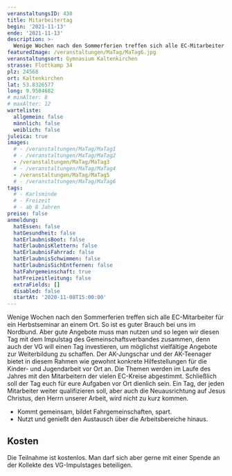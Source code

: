 ```yaml
---
veranstaltungsID: 430
title: Mitarbeitertag
begin: '2021-11-13'
ende: '2021-11-13'
description: >-
  Wenige Wochen nach den Sommerferien treffen sich alle EC-Mitarbeiter für ein Herbstseminar an einem Ort. So ist es guter Brauch bei uns im Nordbund. Aber gute Angebote muss man nutzen und so legen wir diesen Tag mit dem Impulstag des Gemeinschaftsverbandes zusammen, denn auch der VG will einen Tag investieren, um möglichst vielfältige Angebote zur Weiterbildung zu schaffen.
featuredImage: /veranstaltungen/MaTag/MaTag6.jpg
veranstaltungsort: Gymnasium Kaltenkirchen
strasse: Flottkamp 34
plz: 24568
ort: Kaltenkirchen
lat: 53.8326577
long: 9.9584682
# minAlter: 8
# maxAlter: 12
warteliste:
  allgemein: false
  männlich: false
  weiblich: false
juleica: true
images:
  # - /veranstaltungen/MaTag/MaTag1
  # - /veranstaltungen/MaTag/MaTag2
  - /veranstaltungen/MaTag/MaTag3
  # - /veranstaltungen/MaTag/MaTag4
  - /veranstaltungen/MaTag/MaTag5
  # - /veranstaltungen/MaTag/MaTag6
tags:
  # - Karlsminde
  # - Freizeit
  # - ab 8 Jahren
preise: false
anmeldung:
  hatEssen: false
  hatGesundheit: false
  hatErlaubnisBoot: false
  hatErlaubnisKlettern: false
  hatErlaubnisFahrrad: false
  hatErlaubnisSchwimmen: false
  hatErlaubnisSichEntfernen: false
  hatFahrgemeinschaft: true
  hatFreizeitleitung: false
  extraFields: []
  disabled: false
  startAt: '2020-11-08T15:00:00'
---
```


Wenige Wochen nach den Sommerferien treffen sich alle EC-Mitarbeiter für ein Herbstseminar an einem Ort. So ist es guter Brauch bei uns im Nordbund. Aber gute Angebote muss man nutzen und so legen wir diesen Tag mit dem Impulstag des Gemeinschaftsverbandes zusammen, denn auch der VG will einen Tag investieren, um möglichst vielfältige Angebote zur Weiterbildung zu schaffen.
Der AK-Jungschar und der AK-Teenager bietet in diesem Rahmen wie gewohnt konkrete Hilfestellungen für die Kinder- und Jugendarbeit vor Ort an.
Die Themen werden im Laufe des Jahres mit den Mitarbeitern der vielen EC-Kreise abgestimmt. Schließlich soll der Tag euch für eure Aufgaben vor Ort dienlich sein.
Ein Tag, der jeden Mitarbeiter weiter qualifizieren soll, aber auch die Neuausrichtung auf Jesus Christus, den Herrn unserer Arbeit, wird nicht zu kurz kommen.

- Kommt gemeinsam, bildet Fahrgemeinschaften, spart.
- Nutzt und genießt den Austausch über die Arbeitsbereiche hinaus.

## Kosten

Die Teilnahme ist kostenlos. Man darf sich aber gerne mit einer Spende an der Kollekte des VG-Impulstages beteiligen.
